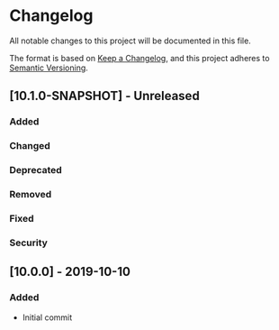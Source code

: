 # Changelog
All notable changes to this project will be documented in this file.

The format is based on [Keep a Changelog](https://keepachangelog.com/en/1.0.0/),
and this project adheres to [Semantic Versioning](https://semver.org/spec/v2.0.0.html).

## [10.1.0-SNAPSHOT] - Unreleased
### Added
### Changed
### Deprecated
### Removed
### Fixed
### Security

## [10.0.0] - 2019-10-10
### Added
- Initial commit